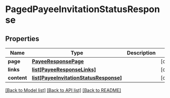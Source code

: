 # PagedPayeeInvitationStatusResponse

## Properties
Name | Type | Description | Notes
------------ | ------------- | ------------- | -------------
**page** | [**PayeeResponsePage**](PayeeResponsePage.md) |  | [optional] 
**links** | [**list[PayeeResponseLinks]**](PayeeResponseLinks.md) |  | [optional] 
**content** | [**list[PayeeInvitationStatusResponse]**](PayeeInvitationStatusResponse.md) |  | [optional] 

[[Back to Model list]](../README.md#documentation-for-models) [[Back to API list]](../README.md#documentation-for-api-endpoints) [[Back to README]](../README.md)


